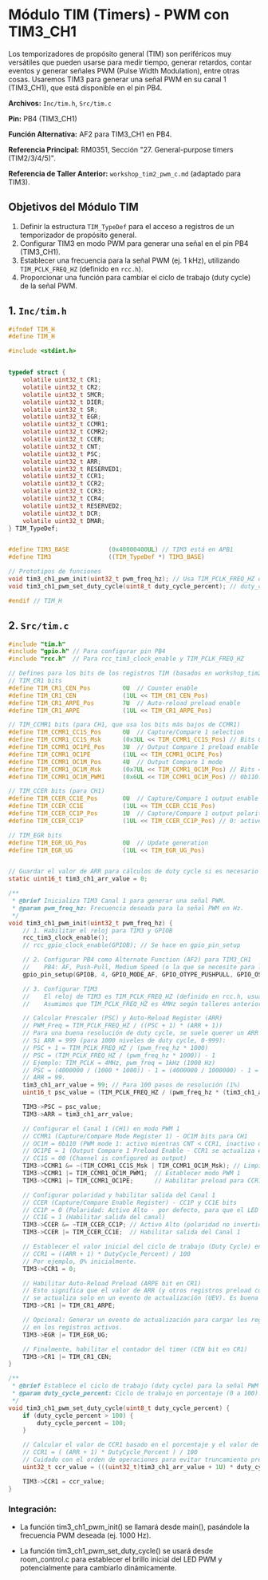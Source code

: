 # Módulo TIM (Timers) - PWM con TIM3_CH1

Los temporizadores de propósito general (TIM) son periféricos muy versátiles que pueden usarse para medir tiempo, generar retardos, contar eventos y generar señales PWM (Pulse Width Modulation), entre otras cosas. Usaremos TIM3 para generar una señal PWM en su canal 1 (TIM3_CH1), que está disponible en el pin PB4.

**Archivos:** `Inc/tim.h`, `Src/tim.c`

**Pin:** PB4 (TIM3_CH1)

**Función Alternativa:** AF2 para TIM3_CH1 en PB4.

**Referencia Principal:** RM0351, Sección "27. General-purpose timers (TIM2/3/4/5)".

**Referencia de Taller Anterior:** `workshop_tim2_pwm_c.md` (adaptado para TIM3).

## Objetivos del Módulo TIM
1.  Definir la estructura `TIM_TypeDef` para el acceso a registros de un temporizador de propósito general.
2.  Configurar TIM3 en modo PWM para generar una señal en el pin PB4 (TIM3_CH1).
3.  Establecer una frecuencia para la señal PWM (ej. 1 kHz), utilizando `TIM_PCLK_FREQ_HZ` (definido en `rcc.h`).
4.  Proporcionar una función para cambiar el ciclo de trabajo (duty cycle) de la señal PWM.

## 1. `Inc/tim.h`

```c
#ifndef TIM_H
#define TIM_H

#include <stdint.h>


typedef struct {
    volatile uint32_t CR1;
    volatile uint32_t CR2;
    volatile uint32_t SMCR;
    volatile uint32_t DIER;
    volatile uint32_t SR;
    volatile uint32_t EGR;
    volatile uint32_t CCMR1;
    volatile uint32_t CCMR2;
    volatile uint32_t CCER;
    volatile uint32_t CNT;
    volatile uint32_t PSC;
    volatile uint32_t ARR;
    volatile uint32_t RESERVED1;
    volatile uint32_t CCR1;
    volatile uint32_t CCR2;
    volatile uint32_t CCR3;
    volatile uint32_t CCR4;
    volatile uint32_t RESERVED2;
    volatile uint32_t DCR;
    volatile uint32_t DMAR;
} TIM_TypeDef;


#define TIM3_BASE           (0x40000400UL) // TIM3 está en APB1
#define TIM3                ((TIM_TypeDef *) TIM3_BASE)

// Prototipos de funciones
void tim3_ch1_pwm_init(uint32_t pwm_freq_hz); // Usa TIM_PCLK_FREQ_HZ de rcc.h
void tim3_ch1_pwm_set_duty_cycle(uint8_t duty_cycle_percent); // duty_cycle en % (0-100)

#endif // TIM_H

```

## 2. `Src/tim.c`

```c
#include "tim.h"
#include "gpio.h" // Para configurar pin PB4
#include "rcc.h"  // Para rcc_tim3_clock_enable y TIM_PCLK_FREQ_HZ

// Defines para los bits de los registros TIM (basados en workshop_tim2_pwm_c.md o RM0351)
// TIM_CR1 bits
#define TIM_CR1_CEN_Pos         0U  // Counter enable
#define TIM_CR1_CEN             (1UL << TIM_CR1_CEN_Pos)
#define TIM_CR1_ARPE_Pos        7U  // Auto-reload preload enable
#define TIM_CR1_ARPE            (1UL << TIM_CR1_ARPE_Pos)

// TIM_CCMR1 bits (para CH1, que usa los bits más bajos de CCMR1)
#define TIM_CCMR1_CC1S_Pos      0U  // Capture/Compare 1 selection
#define TIM_CCMR1_CC1S_Msk      (0x3UL << TIM_CCMR1_CC1S_Pos) // Bits 0-1
#define TIM_CCMR1_OC1PE_Pos     3U  // Output Compare 1 preload enable
#define TIM_CCMR1_OC1PE         (1UL << TIM_CCMR1_OC1PE_Pos)
#define TIM_CCMR1_OC1M_Pos      4U  // Output Compare 1 mode
#define TIM_CCMR1_OC1M_Msk      (0x7UL << TIM_CCMR1_OC1M_Pos) // Bits 4-6
#define TIM_CCMR1_OC1M_PWM1     (0x6UL << TIM_CCMR1_OC1M_Pos) // 0b110: PWM mode 1

// TIM_CCER bits (para CH1)
#define TIM_CCER_CC1E_Pos       0U  // Capture/Compare 1 output enable
#define TIM_CCER_CC1E           (1UL << TIM_CCER_CC1E_Pos)
#define TIM_CCER_CC1P_Pos       1U  // Capture/Compare 1 output polarity
#define TIM_CCER_CC1P           (1UL << TIM_CCER_CC1P_Pos) // 0: active high, 1: active low

// TIM_EGR bits
#define TIM_EGR_UG_Pos          0U  // Update generation
#define TIM_EGR_UG              (1UL << TIM_EGR_UG_Pos)


// Guardar el valor de ARR para cálculos de duty cycle si es necesario
static uint16_t tim3_ch1_arr_value = 0;

/**
 * @brief Inicializa TIM3 Canal 1 para generar una señal PWM.
 * @param pwm_freq_hz: Frecuencia deseada para la señal PWM en Hz.
 */
void tim3_ch1_pwm_init(uint32_t pwm_freq_hz) {
    // 1. Habilitar el reloj para TIM3 y GPIOB
    rcc_tim3_clock_enable();
    // rcc_gpio_clock_enable(GPIOB); // Se hace en gpio_pin_setup

    // 2. Configurar PB4 como Alternate Function (AF2) para TIM3_CH1
    //    PB4: AF, Push-Pull, Medium Speed (o la que se necesite para la frecuencia PWM)
    gpio_pin_setup(GPIOB, 4, GPIO_MODE_AF, GPIO_OTYPE_PUSHPULL, GPIO_OSPEED_MEDIUM, GPIO_PUPD_NONE, 2);

    // 3. Configurar TIM3
    //    El reloj de TIM3 es TIM_PCLK_FREQ_HZ (definido en rcc.h, usualmente PCLK1).
    //    Asumimos que TIM_PCLK_FREQ_HZ es 4MHz según talleres anteriores.

    // Calcular Prescaler (PSC) y Auto-Reload Register (ARR)
    // PWM_Freq = TIM_PCLK_FREQ_HZ / ((PSC + 1) * (ARR + 1))
    // Para una buena resolución de duty cycle, se suele querer un ARR grande (ej. 999 para 1000 pasos).
    // Si ARR = 999 (para 1000 niveles de duty cycle, 0-999):
    // PSC + 1 = TIM_PCLK_FREQ_HZ / (pwm_freq_hz * 1000)
    // PSC = (TIM_PCLK_FREQ_HZ / (pwm_freq_hz * 1000)) - 1
    // Ejemplo: TIM_PCLK = 4MHz, pwm_freq = 1kHz (1000 Hz)
    // PSC = (4000000 / (1000 * 1000)) - 1 = (4000000 / 1000000) - 1 = 4 - 1 = 3.
    // ARR = 99.
    tim3_ch1_arr_value = 99; // Para 100 pasos de resolución (1%)
    uint16_t psc_value = (TIM_PCLK_FREQ_HZ / (pwm_freq_hz * (tim3_ch1_arr_value + 1))) - 1;

    TIM3->PSC = psc_value;
    TIM3->ARR = tim3_ch1_arr_value;

    // Configurar el Canal 1 (CH1) en modo PWM 1
    // CCMR1 (Capture/Compare Mode Register 1) - OC1M bits para CH1
    // OC1M = 0b110 (PWM mode 1: activo mientras CNT < CCR1, inactivo después)
    // OC1PE = 1 (Output Compare 1 Preload Enable - CCR1 se actualiza en UEV)
    // CC1S = 00 (Channel is configured as output)
    TIM3->CCMR1 &= ~(TIM_CCMR1_CC1S_Msk | TIM_CCMR1_OC1M_Msk); // Limpiar CC1S y OC1M
    TIM3->CCMR1 |= TIM_CCMR1_OC1M_PWM1;  // Establecer modo PWM 1
    TIM3->CCMR1 |= TIM_CCMR1_OC1PE;      // Habilitar preload para CCR1

    // Configurar polaridad y habilitar salida del Canal 1
    // CCER (Capture/Compare Enable Register) - CC1P y CC1E bits
    // CC1P = 0 (Polaridad: Activo Alto - por defecto, para que el LED encienda con nivel alto)
    // CC1E = 1 (Habilitar salida del canal)
    TIM3->CCER &= ~TIM_CCER_CC1P; // Activo Alto (polaridad no invertida)
    TIM3->CCER |= TIM_CCER_CC1E;  // Habilitar salida del Canal 1

    // Establecer el valor inicial del ciclo de trabajo (Duty Cycle) en CCR1
    // CCR1 = ((ARR + 1) * DutyCycle_Percent) / 100
    // Por ejemplo, 0% inicialmente.
    TIM3->CCR1 = 0;

    // Habilitar Auto-Reload Preload (ARPE bit en CR1)
    // Esto significa que el valor de ARR (y otros registros preload como CCRx si OCxPE=1)
    // se actualiza solo en un evento de actualización (UEV). Es buena práctica.
    TIM3->CR1 |= TIM_CR1_ARPE;

    // Opcional: Generar un evento de actualización para cargar los registros preload (PSC, ARR, CCRx)
    // en los registros activos.
    TIM3->EGR |= TIM_EGR_UG;

    // Finalmente, habilitar el contador del timer (CEN bit en CR1)
    TIM3->CR1 |= TIM_CR1_CEN;
}

/**
 * @brief Establece el ciclo de trabajo (duty cycle) para la señal PWM en TIM3 CH1.
 * @param duty_cycle_percent: Ciclo de trabajo en porcentaje (0 a 100).
 */
void tim3_ch1_pwm_set_duty_cycle(uint8_t duty_cycle_percent) {
    if (duty_cycle_percent > 100) {
        duty_cycle_percent = 100;
    }

    // Calcular el valor de CCR1 basado en el porcentaje y el valor de ARR guardado
    // CCR1 = ( (ARR + 1) * DutyCycle_Percent ) / 100
    // Cuidado con el orden de operaciones para evitar truncamiento prematuro.
    uint32_t ccr_value = (((uint32_t)tim3_ch1_arr_value + 1U) * duty_cycle_percent) / 100U;

    TIM3->CCR1 = ccr_value;
}

```

### Integración:

* La función tim3_ch1_pwm_init() se llamará desde main(), pasándole la frecuencia PWM deseada (ej. 1000 Hz).

* La función tim3_ch1_pwm_set_duty_cycle() se usará desde room_control.c para establecer el brillo inicial del LED PWM y potencialmente para cambiarlo dinámicamente.
